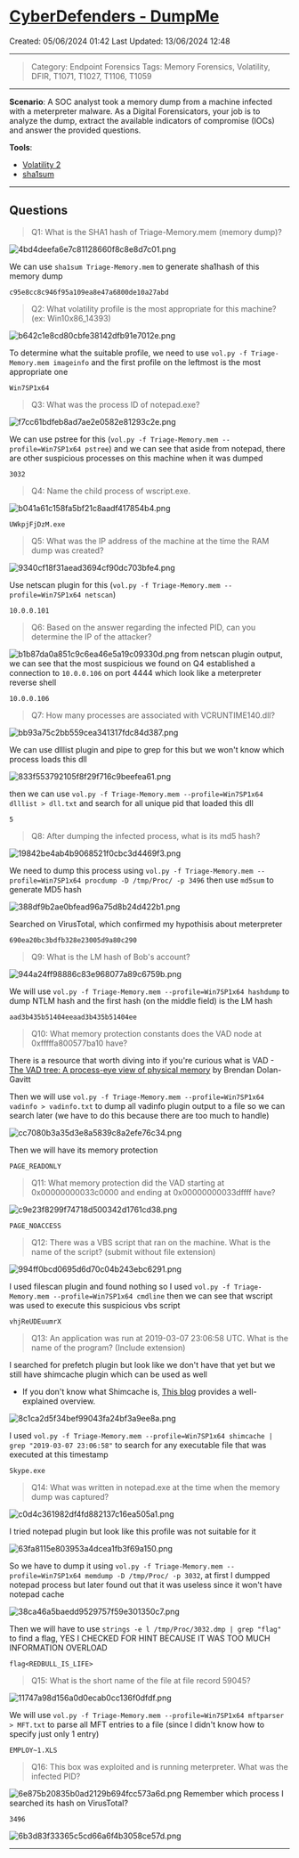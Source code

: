# [CyberDefenders - DumpMe](https://cyberdefenders.org/blueteam-ctf-challenges/dumpme/)
Created: 05/06/2024 01:42
Last Updated: 13/06/2024 12:48
* * *
>Category: Endpoint Forensics
>Tags: Memory Forensics, Volatility, DFIR, T1071, T1027, T1106, T1059
* * *
**Scenario**:
A SOC analyst took a memory dump from a machine infected with a meterpreter malware. As a Digital Forensicators, your job is to analyze the dump, extract the available indicators of compromise (IOCs) and answer the provided questions.

**Tools**:
- [Volatility 2](https://github.com/volatilityfoundation/volatility)
- [sha1sum](https://en.wikipedia.org/wiki/Sha1sum)
* * *
## Questions
> Q1: What is the SHA1 hash of Triage-Memory.mem (memory dump)?

![4bd4deefa6e7c81128660f8c8e8d7c01.png](/resources/4bd4deefa6e7c81128660f8c8e8d7c01.png)

We can use `sha1sum Triage-Memory.mem` to generate sha1hash of this memory dump

```
c95e8cc8c946f95a109ea8e47a6800de10a27abd
```

> Q2: What volatility profile is the most appropriate for this machine? (ex: Win10x86_14393)

![b642c1e8cd80cbfe38142dfb91e7012e.png](/resources/b642c1e8cd80cbfe38142dfb91e7012e.png)

To determine what the suitable profile, we need to use `vol.py -f Triage-Memory.mem imageinfo` and the first profile on the leftmost is the most appropriate one

```
Win7SP1x64
```

> Q3: What was the process ID of notepad.exe?

![f7cc61bdfeb8ad7ae2e0582e81293c2e.png](/resources/f7cc61bdfeb8ad7ae2e0582e81293c2e.png)

We can use pstree for this (`vol.py -f Triage-Memory.mem --profile=Win7SP1x64 pstree`) and we can see that aside from notepad, there are other suspicious processes on this machine when it was dumped 

```
3032
```

> Q4: Name the child process of wscript.exe.

![b041a61c158fa5bf21c8aadf417854b4.png](/resources/b041a61c158fa5bf21c8aadf417854b4.png)

```
UWkpjFjDzM.exe
```

> Q5: What was the IP address of the machine at the time the RAM dump was created?

![9340cf18f31aead3694cf90dc703bfe4.png](/resources/9340cf18f31aead3694cf90dc703bfe4.png)

Use netscan plugin for this (`vol.py -f Triage-Memory.mem --profile=Win7SP1x64 netscan`)

```
10.0.0.101
```

> Q6: Based on the answer regarding the infected PID, can you determine the IP of the attacker?

![b1b87da0a851c9c6ea46e5a19c09330d.png](/resources/b1b87da0a851c9c6ea46e5a19c09330d.png)
from netscan plugin output, we can see that the most suspicious we found on Q4 established a connection to `10.0.0.106` on port 4444 which look like a meterpreter reverse shell

```
10.0.0.106
```

> Q7: How many processes are associated with VCRUNTIME140.dll?

![bb93a75c2bb559cea341317fdc84d387.png](/resources/bb93a75c2bb559cea341317fdc84d387.png)

We can use dlllist plugin and pipe to grep for this but we won't know which process loads this dll 

![833f553792105f8f29f716c9beefea61.png](/resources/833f553792105f8f29f716c9beefea61.png)

then we can use `vol.py -f Triage-Memory.mem --profile=Win7SP1x64 dlllist > dll.txt` and search for all unique pid that loaded this dll

```
5
```

> Q8: After dumping the infected process, what is its md5 hash?

![19842be4ab4b9068521f0cbc3d4469f3.png](/resources/19842be4ab4b9068521f0cbc3d4469f3.png)

We need to dump this process using `vol.py -f Triage-Memory.mem --profile=Win7SP1x64 procdump -D /tmp/Proc/ -p 3496` then use `md5sum` to generate MD5 hash

![388df9b2ae0bfead96a75d8b24d422b1.png](/resources/388df9b2ae0bfead96a75d8b24d422b1.png)

Searched on VirusTotal, which confirmed my hypothisis about meterpreter

```
690ea20bc3bdfb328e23005d9a80c290
```

> Q9: What is the LM hash of Bob's account?

![944a24ff98886c83e968077a89c6759b.png](/resources/944a24ff98886c83e968077a89c6759b.png)

We will use `vol.py -f Triage-Memory.mem --profile=Win7SP1x64 hashdump` to dump NTLM hash and the first hash (on the middle field) is the LM hash

```
aad3b435b51404eeaad3b435b51404ee
```

> Q10: What memory protection constants does the VAD node at 0xfffffa800577ba10 have?

There is a resource that worth diving into if you're curious what is VAD - [The VAD tree: A process-eye view of physical memory](https://www.sciencedirect.com/science/article/pii/S1742287607000503) by Brendan Dolan-Gavitt

Then we will use `vol.py -f Triage-Memory.mem --profile=Win7SP1x64 vadinfo > vadinfo.txt` to dump all vadinfo plugin output to a file so we can search later (we have to do this because there are too much to handle)

![cc7080b3a35d3e8a5839c8a2efe76c34.png](/resources/cc7080b3a35d3e8a5839c8a2efe76c34.png)

Then we will have its memory protection

```
PAGE_READONLY
```

> Q11: What memory protection did the VAD starting at 0x00000000033c0000 and ending at 0x00000000033dffff have?

![c9e23f8299f74718d500342d1761cd38.png](/resources/c9e23f8299f74718d500342d1761cd38.png)
```
PAGE_NOACCESS
```

> Q12: There was a VBS script that ran on the machine. What is the name of the script? (submit without file extension)

![994ff0bcd0695d6d70c04b243ebc6291.png](/resources/994ff0bcd0695d6d70c04b243ebc6291.png)

I used filescan plugin and found nothing so I used `vol.py -f Triage-Memory.mem --profile=Win7SP1x64 cmdline` then we can see that wscript was used to execute this suspicious vbs script

```
vhjReUDEuumrX
```

> Q13: An application was run at 2019-03-07 23:06:58 UTC. What is the name of the program? (Include extension)

I searched for prefetch plugin but look like we don't have that yet but we still have shimcache plugin which can be used as well 

- If you don't know what Shimcache is, [This blog](https://medium.com/@mehrnoush/shimcache-amcache-forensic-analysis-99a8a9733772) provides a well-explained overview.

![8c1ca2d5f34bef99043fa24bf3a9ee8a.png](/resources/8c1ca2d5f34bef99043fa24bf3a9ee8a.png)

I used `vol.py -f Triage-Memory.mem --profile=Win7SP1x64 shimcache | grep "2019-03-07 23:06:58"` to search for any executable file that was executed at this timestamp

```
Skype.exe
```

> Q14: What was written in notepad.exe at the time when the memory dump was captured?

![c0d4c361982df4fd882137c16ea505a1.png](/resources/c0d4c361982df4fd882137c16ea505a1.png)

I tried notepad plugin but look like this profile was not suitable for it

![63fa8115e803953a4dcea1fb3f69a150.png](/resources/63fa8115e803953a4dcea1fb3f69a150.png)

So we have to dump it using `vol.py -f Triage-Memory.mem --profile=Win7SP1x64 memdump -D /tmp/Proc/ -p 3032`, at first I dumpped notepad process but later found out that it was useless since it won't have notepad cache 

![38ca46a5baedd9529757f59e301350c7.png](/resources/38ca46a5baedd9529757f59e301350c7.png)

Then we will have to use `strings -e l /tmp/Proc/3032.dmp | grep "flag"` to find a flag, YES I CHECKED FOR HINT BECAUSE IT WAS TOO MUCH INFORMATION OVERLOAD

```
flag<REDBULL_IS_LIFE>
```

> Q15: What is the short name of the file at file record 59045?

![11747a98d156a0d0ecab0cc136f0dfdf.png](/resources/11747a98d156a0d0ecab0cc136f0dfdf.png)

We will use `vol.py -f Triage-Memory.mem --profile=Win7SP1x64 mftparser > MFT.txt` to parse all MFT entries to a file (since I didn't know how to specify just only 1 entry)

```
EMPLOY~1.XLS
```

> Q16: This box was exploited and is running meterpreter. What was the infected PID?

![6e875b20835b0ad2129b694fcc573a6d.png](/resources/6e875b20835b0ad2129b694fcc573a6d.png)
Remember which process I searched its hash on VirusTotal?

```
3496
```

![6b3d83f33365c5cd66a6f4b3058ce57d.png](/resources/6b3d83f33365c5cd66a6f4b3058ce57d.png)
* * *
